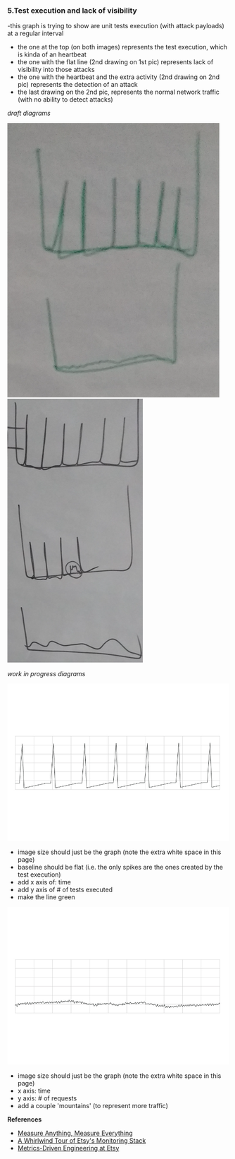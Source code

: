### 5.Test execution and lack of visibility

-this graph is trying to show are unit tests execution (with attack payloads) at a regular interval

- the one at the top (on both images) represents the test execution, which is kinda of an heartbeat
- the one with the flat line (2nd drawing on 1st pic) represents lack of visibility into those attacks
- the one with the heartbeat and the extra activity (2nd drawing on 2nd pic) represents the detection of an attack
- the last drawing on the 2nd pic, represents the normal network traffic (with no ability to detect attacks)

*draft diagrams*

![](images/test-execution-and-lack-of-visibility.png)
![](images/test-execution-with-some-exploits-detected.png)

*work in progress diagrams*

![](images/Graph_01.jpg)

- image size should just be the graph (note the extra white space in this page)
- baseline should be flat (i.e. the only spikes are the ones created by the test execution)
- add x axis of: time
- add y axis of # of tests executed
- make the line green

![](images/Graph_02.jpg)

- image size should just be the graph (note the extra white space in this page)
- x axis: time
- y axis: # of requests
- add a couple 'mountains' (to represent more traffic)


**References**

- [Measure Anything, Measure Everything](https://codeascraft.com/2011/02/15/measure-anything-measure-everything)
- [A Whirlwind Tour of Etsy's Monitoring Stack](http://www.slideshare.net/mrtazz/etsy-monitoring)
- [Metrics-Driven Engineering at Etsy](http://www.slideshare.net/mikebrittain/metrics-driven-engineering-at-etsy)
